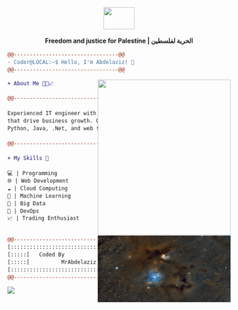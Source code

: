 <p align="center">
  <img src="https://upload.wikimedia.org/wikipedia/commons/e/e7/Flag_representing_Moroccan-Palestinian_friendship.png" width="70" height="50"/>
</p>

<p align="center">
  <b>Freedom and justice for Palestine | الحرية لفلسطين</b>
</p>


```diff
@@---------------------------------@@
- Coder@LOCAL:~$ Hello, I'm Abdelaziz! 👋
@@---------------------------------@@
```
<img align="right" src="https://pbs.twimg.com/media/GIWIlpNbAAAqvus?format=jpg" width="300"  height="350"/>

```diff
+ About Me 👨‍💻📈

@@---------------------------------@@

Experienced IT engineer with a passion for software solutions
that drive business growth. Over 7 years of expertise in
Python, Java, .Net, and web frameworks.

@@---------------------------------@@

+ My Skills 🚀

💻 | Programming
🌐 | Web Development
☁️ | Cloud Computing
🤖 | Machine Learning
💾 | Big Data
🚀 | DevOps
📈 | Trading Enthusiast



```


<img align="right" src="image.jpg" width="300" height="150"/>


```diff
@@---------------------------------@@
[:::::::::::::::::::::::::::::::::::]
[:::::[   Coded By              ]:::] 
[:::::[          MrAbdelaziz    ]:::]
[:::::::::::::::::::::::::::::::::::]
@@---------------------------------@@

```
<p align="left">
  <img src="https://komarev.com/ghpvc/?username=MrAbdelaziz&color=0E9C47&style=for-the-badge">
</p>



